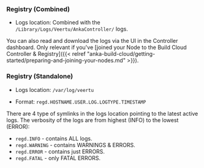 ---
---

### Registry (Combined)

- Logs location: Combined with the `/Library/Logs/Veertu/AnkaController/` logs.

You can also read and download the logs via the UI in the Controller dashboard. Only relevant if you've [joined your Node to the Build Cloud Controller & Registry]({{< relref "anka-build-cloud/getting-started/preparing-and-joining-your-nodes.md" >}}).

### Registry (Standalone)

- Logs location: `/var/log/veertu`

- Format: `regd.HOSTNAME.USER.LOG.LOGTYPE.TIMESTAMP`

There are 4 type of symlinks in the logs location pointing to the latest active logs. The verbosity of the logs are from highest (INFO) to the lowest (ERROR):

- `regd.INFO` - contains ALL logs.
- `regd.WARNING` - contains WARNINGS & ERRORS.
- `regd.ERROR` - contains just ERRORS.
- `regd.FATAL` - only FATAL ERRORS.
